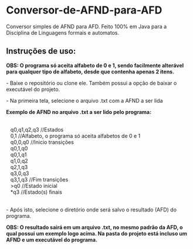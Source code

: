 <h1>Conversor-de-AFND-para-AFD</h1>
<p>Conversor simples de AFND para AFD. Feito 100% em Java para a Disciplina de Linguagens formais e automatos.</p>
<h2>Instruções de uso: </h2>
<p><b>OBS: O programa só aceita alfabeto de 0 e 1, sendo facilmente alterável para qualquer tipo de alfabeto, desde que contenha apenas 2 itens.</b></p>
<p>- Baixe o repositório ou clone ele. Também possui a opção de baixar o executável do projeto.</p>
<p>- Na primeira tela, selecione o arquivo .txt com a AFND a ser lida</p>
<p><b>Exemplo de AFND no arquivo .txt a ser lido pelo programa:</b></p><br>
&nbsp;&nbsp;         q0,q1,q2,q3 //Estados<br>
&nbsp;&nbsp;         0,1 //Alfabeto, o programa só aceita alfabetos de 0 e 1<br>
&nbsp;&nbsp;         q0,0,q0 //Inicio transições<br>
&nbsp;&nbsp;         q0,1,q0<br>
&nbsp;&nbsp;         q0,1,q1<br>
&nbsp;&nbsp;         q1,0,q2<br>
&nbsp;&nbsp;         q2,1,q3<br>
&nbsp;&nbsp;         q3,0,q3<br>
&nbsp;&nbsp;         q3,1,q3 //Fim transições<br>
&nbsp;&nbsp;         >q0 //Estado inicial<br>
&nbsp;&nbsp;         *q3 //Estado(s) finais<br>
&nbsp;
<p> - Após isto, selecione o diretório onde será salvo o resultado (AFD) do programa.</p>
<p><b>OBS: O resultado sairá em um arquivo .txt, no mesmo padrão da AFD, o qual possui um exemplo logo acima. Na pasta do projeto está incluso um AFND e um executável do programa.</b></p>
